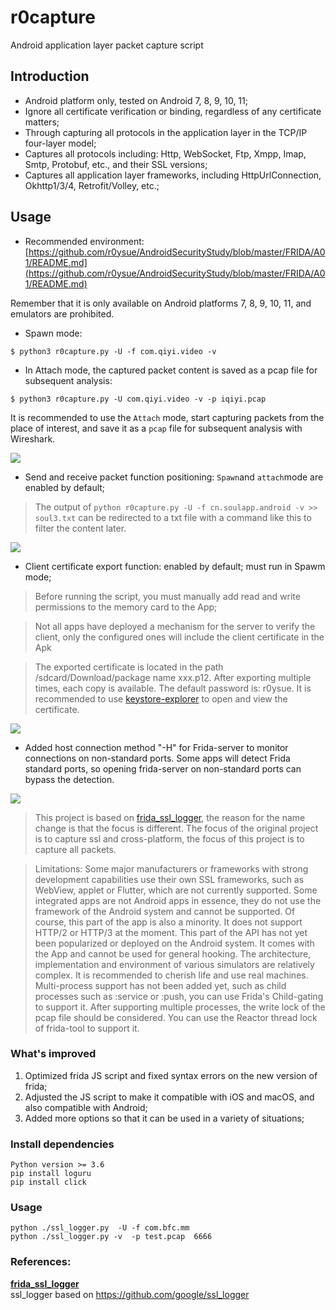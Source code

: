 # r0capture

Android application layer packet capture script

## Introduction

- Android platform only, tested on Android 7, 8, 9, 10, 11;
- Ignore all certificate verification or binding, regardless of any certificate matters;
- Through capturing all protocols in the application layer in the TCP/IP four-layer model;
- Captures all protocols including: Http, WebSocket, Ftp, Xmpp, Imap, Smtp, Protobuf, etc., and their SSL versions;
- Captures all application layer frameworks, including HttpUrlConnection, Okhttp1/3/4, Retrofit/Volley, etc.;

## Usage

- Recommended environment: [https://github.com/r0ysue/AndroidSecurityStudy/blob/master/FRIDA/A01/README.md](https://github.com/r0ysue/AndroidSecurityStudy/blob/master/FRIDA/A01/README.md)

Remember that it is only available on Android platforms 7, 8, 9, 10, 11, and emulators are prohibited.

- Spawn mode:

```
$ python3 r0capture.py -U -f com.qiyi.video -v
```

- In Attach mode, the captured packet content is saved as a pcap file for subsequent analysis:

```
$ python3 r0capture.py -U com.qiyi.video -v -p iqiyi.pcap
```

It is recommended to use the `Attach` mode, start capturing packets from the place of interest, and save it as a `pcap` file for subsequent analysis with Wireshark.

![](pic/Sample.PNG)

- Send and receive packet function positioning: `Spawn`and `attach`mode are enabled by default;

> The output of `python r0capture.py -U -f cn.soulapp.android -v >> soul3.txt` can be redirected to a txt file with a command like this to filter the content later.

![](pic/locator.png)

- Client certificate export function: enabled by default; must run in Spawm mode;

> Before running the script, you must manually add read and write permissions to the memory card to the App;

> Not all apps have deployed a mechanism for the server to verify the client, only the configured ones will include the client certificate in the Apk

> The exported certificate is located in the path /sdcard/Download/package name xxx.p12. After exporting multiple times, each copy is available. The default password is: r0ysue. It is recommended to use [keystore-explorer](http://keystore-explorer.org/) to open and view the certificate.

![](pic/clientcer.png)

- Added host connection method "-H" for Frida-server to monitor connections on non-standard ports. Some apps will detect Frida standard ports, so opening frida-server on non-standard ports can bypass the detection.

![](pic/difport.png)

> This project is based on [frida_ssl_logger](https://github.com/BigFaceCat2017/frida_ssl_logger), the reason for the name change is that the focus is different. The focus of the original project is to capture ssl and cross-platform, the focus of this project is to capture all packets.

> Limitations: Some major manufacturers or frameworks with strong development capabilities use their own SSL frameworks, such as WebView, applet or Flutter, which are not currently supported. Some integrated apps are not Android apps in essence, they do not use the framework of the Android system and cannot be supported. Of course, this part of the app is also a minority. It does not support HTTP/2 or HTTP/3 at the moment. This part of the API has not yet been popularized or deployed on the Android system. It comes with the App and cannot be used for general hooking. The architecture, implementation and environment of various simulators are relatively complex. It is recommended to cherish life and use real machines. Multi-process support has not been added yet, such as child processes such as :service or :push, you can use Frida's Child-gating to support it. After supporting multiple processes, the write lock of the pcap file should be considered. You can use the Reactor thread lock of frida-tool to support it.

### What's improved

1. Optimized frida JS script and fixed syntax errors on the new version of frida;
2. Adjusted the JS script to make it compatible with iOS and macOS, and also compatible with Android;
3. Added more options so that it can be used in a variety of situations;

### Install dependencies

```
Python version >= 3.6
pip install loguru
pip install click
```
### Usage
```shell
python ./ssl_logger.py  -U -f com.bfc.mm
python ./ssl_logger.py -v  -p test.pcap  6666
```
  
  
### References:

[**frida_ssl_logger**](https://github.com/BigFaceCat2017/frida_ssl_logger)  
ssl_logger based on https://github.com/google/ssl_logger

